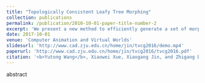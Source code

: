 ```yaml
---
title: "Topologically Consistent Leafy Tree Morphing"
collection: publications
permalink: /publication/2010-10-01-paper-title-number-2
excerpt: 'We present a new method to efficiently generate a set of morphologically diverse and inspiring virtual trees through hierarchical topology-preserving blending, aiming to facilitate designers’ creativity production'
date: 2017-10-01
venue: 'Computer Animation and Virtual Worlds'
slidesurl: 'http://www.cad.zju.edu.cn/home/jin/tvcg2016/demo.mp4'
paperurl: 'http://www.cad.zju.edu.cn/home/jin/tvcg2016/tvcg2016.pdf'
citation: '<b>Yutong Wang</b>, Xiaowei Xue, Xiaogang Jin, and Zhigang Deng. &quot; Topologically Consistent Leafy Tree Morphing &quot; <i>IEEE Transactions on Visualization and Computer Graphics.</i>, IEEE Computer Society, 2017, 23(12): 2521-2534. 1(2).'
---
```


abstract
